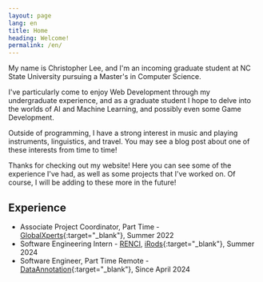 ```yaml
---
layout: page
lang: en
title: Home
heading: Welcome!
permalink: /en/
---
```


My name is Christopher Lee, and I'm an incoming graduate student at NC State University pursuing a Master's in Computer Science.

I've particularly come to enjoy Web Development through my undergraduate experience, and as a graduate student I hope to delve into the worlds of AI and Machine Learning, and possibly even some Game Development.

Outside of programming, I have a strong interest in music and playing instruments, linguistics, and travel. You may see a blog post about one of these interests from time to time!

Thanks for checking out my website! Here you can see some of the experience I've had, as well as some projects that I've worked on. Of course, I will be adding to these more in the future!

## Experience

- Associate Project Coordinator, Part Time - [GlobalXperts](https://www.globalxperts.net/){:target="_blank"}, Summer 2022
- Software Engineering Intern - [RENCI](https://renci.org/), [iRods](https://irods.org/){:target="_blank"}, Summer 2024
- Software Engineer, Part Time Remote - [DataAnnotation](https://www.dataannotation.tech/generalist?worker_source=G&utm_source=google&utm_medium=display&utm_campaign=20429741244&utm_adgroup=153008825238&utm_content=668966805731&gad_source=1&gad_campaignid=20429741244&gbraid=0AAAAAqBNCsVbePfEDToIBaWNpFk53EFUy&gclid=CjwKCAjw_pDBBhBMEiwAmY02NiUKxnLZZ3d0EHTSImrwqryV8_2rdSkCBj7vmBZbfuG1QfrxKsx83hoCrooQAvD_BwE){:target="_blank"}, Since April 2024